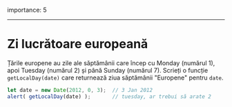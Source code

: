 importance: 5

---

# Zi lucrătoare europeană

Țările europene au zile ale săptămânii care încep cu Monday (numărul 1), apoi Tuesday (numărul 2) și până Sunday (numărul 7). Scrieți o funcție `getLocalDay(date)` care returnează ziua săptămânii "Europene" pentru `date`.

```js no-beautify
let date = new Date(2012, 0, 3);  // 3 Jan 2012
alert( getLocalDay(date) );       // tuesday, ar trebui să arate 2
```
